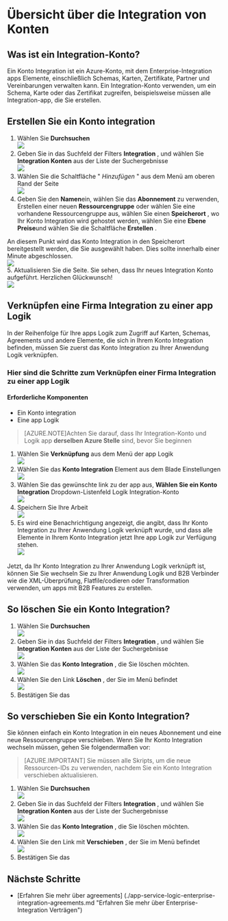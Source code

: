 <properties 
    pageTitle="Übersicht über die Integration von Konten und der Enterprise-Integration Pack | Microsoft Azure-App-Verwaltungsdienst | Microsoft Azure" 
    description="Erfahren Sie alles über Integration Konten, die Enterprise-Integration Pack und Logik apps" 
    services="logic-apps" 
    documentationCenter=".net,nodejs,java"
    authors="msftman" 
    manager="erikre" 
    editor="cgronlun"/>

<tags 
    ms.service="logic-apps" 
    ms.workload="integration" 
    ms.tgt_pltfrm="na" 
    ms.devlang="na" 
    ms.topic="article" 
    ms.date="07/08/2016" 
    ms.author="deonhe"/>

# <a name="overview-of-integration-accounts"></a>Übersicht über die Integration von Konten

## <a name="what-is-an-integration-account"></a>Was ist ein Integration-Konto?
Ein Konto Integration ist ein Azure-Konto, mit dem Enterprise-Integration apps Elemente, einschließlich Schemas, Karten, Zertifikate, Partner und Vereinbarungen verwalten kann. Ein Integration-Konto verwenden, um ein Schema, Karte oder das Zertifikat zugreifen, beispielsweise müssen alle Integration-app, die Sie erstellen.

## <a name="create-an-integration-account"></a>Erstellen Sie ein Konto integration 
1. Wählen Sie **Durchsuchen**   
![](./media/app-service-logic-enterprise-integration-accounts/account-1.png)  
2. Geben Sie in das Suchfeld der Filters **Integration** , und wählen Sie **Integration Konten** aus der Liste der Suchergebnisse     
 ![](./media/app-service-logic-enterprise-integration-accounts/account-2.png)  
3. Wählen Sie die Schaltfläche " *Hinzufügen* " aus dem Menü am oberen Rand der Seite      
![](./media/app-service-logic-enterprise-integration-accounts/account-3.png)  
4. Geben Sie den **Namen**ein, wählen Sie das **Abonnement** zu verwenden, Erstellen einer neuen **Ressourcengruppe** oder wählen Sie eine vorhandene Ressourcengruppe aus, wählen Sie einen **Speicherort** , wo Ihr Konto Integration wird gehostet werden, wählen Sie eine **Ebene Preise**und wählen Sie die Schaltfläche **Erstellen** .   

  An diesem Punkt wird das Konto Integration in den Speicherort bereitgestellt werden, die Sie ausgewählt haben. Dies sollte innerhalb einer Minute abgeschlossen.    
![](./media/app-service-logic-enterprise-integration-accounts/account-4.png)  
5. Aktualisieren Sie die Seite. Sie sehen, dass Ihr neues Integration Konto aufgeführt. Herzlichen Glückwunsch!  
![](./media/app-service-logic-enterprise-integration-accounts/account-5.png) 

## <a name="how-to-link-an-integration-account-to-a-logic-app"></a>Verknüpfen eine Firma Integration zu einer app Logik
In der Reihenfolge für Ihre apps Logik zum Zugriff auf Karten, Schemas, Agreements und andere Elemente, die sich in Ihrem Konto Integration befinden, müssen Sie zuerst das Konto Integration zu Ihrer Anwendung Logik verknüpfen.

### <a name="here-are-the-steps-to-link-an-integration-account-to-a-logic-app"></a>Hier sind die Schritte zum Verknüpfen einer Firma Integration zu einer app Logik 

#### <a name="prerequisites"></a>Erforderliche Komponenten
- Ein Konto integration
- Eine app Logik

>[AZURE.NOTE]Achten Sie darauf, dass Ihr Integration-Konto und Logik app **derselben Azure Stelle** sind, bevor Sie beginnen

1. Wählen Sie **Verknüpfung** aus dem Menü der app Logik  
![](./media/app-service-logic-enterprise-integration-accounts/linkaccount-1.png)   
2. Wählen Sie das **Konto Integration** Element aus dem Blade Einstellungen  
![](./media/app-service-logic-enterprise-integration-accounts/linkaccount-2.png)   
3. Wählen Sie das gewünschte link zu der app aus, **Wählen Sie ein Konto Integration** Dropdown-Listenfeld Logik Integration-Konto  
![](./media/app-service-logic-enterprise-integration-accounts/linkaccount-3.png)   
4. Speichern Sie Ihre Arbeit  
![](./media/app-service-logic-enterprise-integration-accounts/linkaccount-4.png)   
5. Es wird eine Benachrichtigung angezeigt, die angibt, dass Ihr Konto Integration zu Ihrer Anwendung Logik verknüpft wurde, und dass alle Elemente in Ihrem Konto Integration jetzt Ihre app Logik zur Verfügung stehen.  
![](./media/app-service-logic-enterprise-integration-accounts/linkaccount-5.png)   

Jetzt, da Ihr Konto Integration zu Ihrer Anwendung Logik verknüpft ist, können Sie Sie wechseln Sie zu Ihrer Anwendung Logik und B2B Verbinder wie die XML-Überprüfung, Flatfile/codieren oder Transformation verwenden, um apps mit B2B Features zu erstellen.  
    
## <a name="how-to-delete-an-integration-account"></a>So löschen Sie ein Konto Integration?
1. Wählen Sie **Durchsuchen**  
![](./media/app-service-logic-enterprise-integration-overview/overview-1.png)    
2. Geben Sie in das Suchfeld der Filters **Integration** , und wählen Sie **Integration Konten** aus der Liste der Suchergebnisse     
 ![](./media/app-service-logic-enterprise-integration-overview/overview-2.png)  
3. Wählen Sie das **Konto Integration** , die Sie löschen möchten.  
![](./media/app-service-logic-enterprise-integration-overview/overview-3.png)  
4. Wählen Sie den Link **Löschen** , der Sie im Menü befindet   
![](./media/app-service-logic-enterprise-integration-accounts/delete.png)  
5. Bestätigen Sie das    

## <a name="how-to-move-an-integration-account"></a>So verschieben Sie ein Konto Integration?
Sie können einfach ein Konto Integration in ein neues Abonnement und eine neue Ressourcengruppe verschieben. Wenn Sie Ihr Konto Integration wechseln müssen, gehen Sie folgendermaßen vor:

>[AZURE.IMPORTANT] Sie müssen alle Skripts, um die neue Ressourcen-IDs zu verwenden, nachdem Sie ein Konto Integration verschieben aktualisieren.

1. Wählen Sie **Durchsuchen**  
![](./media/app-service-logic-enterprise-integration-overview/overview-1.png)    
2. Geben Sie in das Suchfeld der Filters **Integration** , und wählen Sie **Integration Konten** aus der Liste der Suchergebnisse     
 ![](./media/app-service-logic-enterprise-integration-overview/overview-2.png)  
3. Wählen Sie das **Konto Integration** , die Sie löschen möchten.  
![](./media/app-service-logic-enterprise-integration-overview/overview-3.png)  
4. Wählen Sie den Link mit **Verschieben** , der Sie im Menü befindet   
![](./media/app-service-logic-enterprise-integration-accounts/move.png)  
5. Bestätigen Sie das    

## <a name="next-steps"></a>Nächste Schritte
- [Erfahren Sie mehr über agreements] (./app-service-logic-enterprise-integration-agreements.md "Erfahren Sie mehr über Enterprise-Integration Verträgen")  


 